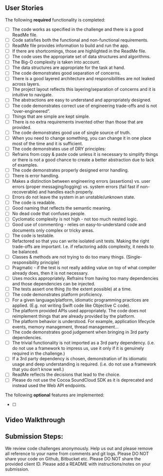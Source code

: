 ## User Stories

The following **required** functionality is completed:

- [ ] The code works as specified in the challenge and there is a good ReadMe file.
- [ ] Code satisfies both the functional and non-functional requirements.
- [ ] ReadMe file provides information to build and run the app.
- [ ] If there are shortcomings, those are highlighted in the ReadMe file.
- [ ] The code uses the appropriate set of data structures and algorithms.
- [ ] The Big-O complexity is taken into account.
- [ ] The data structures are appropriate for the task at hand.
- [ ] The code demonstrates good separation of concerns.
- [ ] There is a good layered architecture and responsibilities are not leaked across layers.
- [ ] The project layout reflects this layering/separation of concerns and it is intuitive to navigate.
- [ ] The abstractions are easy to understand and appropriately designed.
- [ ] The code demonstrates correct use of engineering trade-offs and is not “over-engineered”.
- [ ] Things that are simple are kept simple.
- [ ] There is no extra requirements invented other than those that are provided.
- [ ] The code demonstrates good use of single source of truth.
- [ ] When you need to change something, you can change it in one place most of the time and it is sufficient.
- [ ] The code demonstrates use of DRY principles:
- [ ] Refrains from copy & paste code unless it is necessary to simplify things or there is not a good chance to create a better abstraction due to lack of examples.
- [ ] The code demonstrates properly designed error handling.
- [ ] There is error handling.
- [ ] Makes a distinction between engineering errors (assertions) vs. user errors (proper messaging/logging) vs. system errors (fail fast if non-recoverable) and handles each properly.
- [ ] Errors do not leave the system in an unstable/unknown state.
- [ ] The code is readable.
- [ ] Good naming that reflects the semantic meaning.
- [ ] No dead code that confuses people.
- [ ] Cyclomatic complexity is not high - not too much nested logic.
- [ ] Good use of commenting - relies on easy-to-understand code and documents only complex or tricky areas.
- [ ] The code is testable.
- [ ] Refactored so that you can write isolated unit tests. Making the right trade-offs are important. I.e. if refactoring adds complexity, it needs to be balanced.
- [ ] Classes & methods are not trying to do too many things. (Single-responsibility principle)
- [ ] Pragmatic - if the test is not really adding value on top of what compiler already does, then it is not necessary.
- [ ] Uses mocks appropriately. Refrains from having too many dependencies and those dependencies can be injected.
- [ ] The tests assert one thing (to the extent possible) at a time.
- [ ] The code demonstrates platform proficiency.
- [ ] For a given language/platform, idiomatic programming practices are applied. (E.g. not writing Swift code like Objective C code).
- [ ] The platform provided APIs used appropriately. The code does not reimplement things that are already provided by the platform.
- [ ] The platform behavior is understood. For example, application lifecycle events, memory management, thread management…
- [ ] The code demonstrates good judgement when bringing in 3rd party dependencies.
- [ ] The trivial functionality is not imported as a 3rd party dependency. (i.e. do not use a framework to impress us, use it only if it is genuinely required in the challenge.)
- [ ] If a 3rd party dependency is chosen, demonstration of its idiomatic usage and deep understanding is required. (i.e. do not use a framework that you don’t know well.) 
- [ ] ReadMe reflects the decisions that lead to the choice.
- [ ] Please do not use the Cocoa SoundCloud SDK as it is deprecated and instead used the Web API endpoints.

The following **optional** features are implemented:

- [ ]

## Video Walkthrough

## Submission Steps:
We review code challenges anonymously. Help us out and please remove all reference to your name from comments and git logs.
Please DO NOT share your code on Github, Bitbucket etc.
Please DO NOT share the provided client ID.
Please add a README with instructions/notes on your submission.


